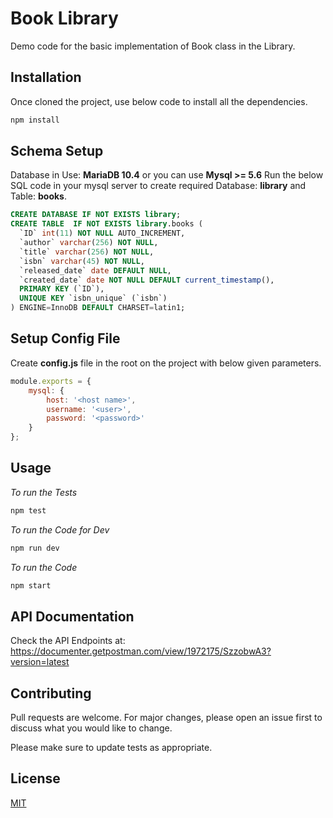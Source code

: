 # Book Library

Demo code for the basic implementation of Book class in the Library.

## Installation

Once cloned the project, use below code to install all the dependencies.

```bash
npm install
```

## Schema Setup

Database in Use: **MariaDB 10.4** or you can use **Mysql >= 5.6**
Run the below SQL code in your mysql server to create required Database: **library** and Table: **books**.

```sql
CREATE DATABASE IF NOT EXISTS library;
CREATE TABLE  IF NOT EXISTS library.books (
  `ID` int(11) NOT NULL AUTO_INCREMENT,
  `author` varchar(256) NOT NULL,
  `title` varchar(256) NOT NULL,
  `isbn` varchar(45) NOT NULL,
  `released_date` date DEFAULT NULL,
  `created_date` date NOT NULL DEFAULT current_timestamp(),
  PRIMARY KEY (`ID`),
  UNIQUE KEY `isbn_unique` (`isbn`)
) ENGINE=InnoDB DEFAULT CHARSET=latin1;
```

## Setup Config File

Create **config.js** file in the root on the project with below given parameters.

```Javascript
module.exports = {
    mysql: {
        host: '<host name>',
        username: '<user>',
        password: '<password>'
    }
};
```

## Usage

*To run the Tests* 
```bash
npm test
```

*To run the Code for Dev*
```bash
npm run dev
```

*To run the Code*
```bash
npm start
```

## API Documentation

Check the API Endpoints at: https://documenter.getpostman.com/view/1972175/SzzobwA3?version=latest

## Contributing
Pull requests are welcome. For major changes, please open an issue first to discuss what you would like to change.

Please make sure to update tests as appropriate.

## License
[MIT](https://choosealicense.com/licenses/mit/)